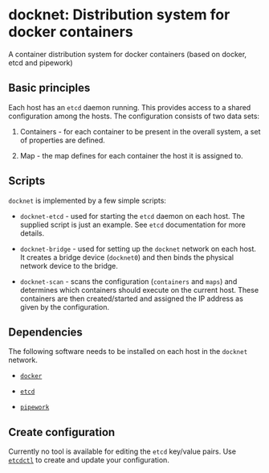 # docknet: Distribution system for docker containers

A container distribution system for docker containers (based on docker, etcd and pipework)


## Basic principles

Each host has an `etcd` daemon running. This provides access to a shared configuration among the hosts. The configuration consists of two data sets:

1. Containers - for each container to be present in the overall system, a set of properties are defined.

2. Map - the map defines for each container the host it is assigned to.


## Scripts

`docknet` is implemented by a few simple scripts:

* `docknet-etcd` - used for starting the `etcd` daemon on each host. The supplied script is just an example. See `etcd` documentation for more details.

* `docknet-bridge` - used for setting up the `docknet` network on each host. It creates a bridge device (`docknet0`) and then binds the physical network device to the bridge.

* `docknet-scan` - scans the configuration (`containers` and `maps`) and determines which containers should execute on the current host. These containers are then created/started and assigned the IP address as given by the configuration.

## Dependencies

The following software needs to be installed on each host in the `docknet` network. 

* [`docker`](http://www.docker.io)

* [`etcd`](https://github.com/coreos/etcd)

* [`pipework`](https://github.com/jpetazzo/pipework)


## Create configuration

Currently no tool is available for editing the `etcd` key/value pairs. Use [`etcdctl`](https://github.com/coreos/etcdctl) to create and update your configuration.

